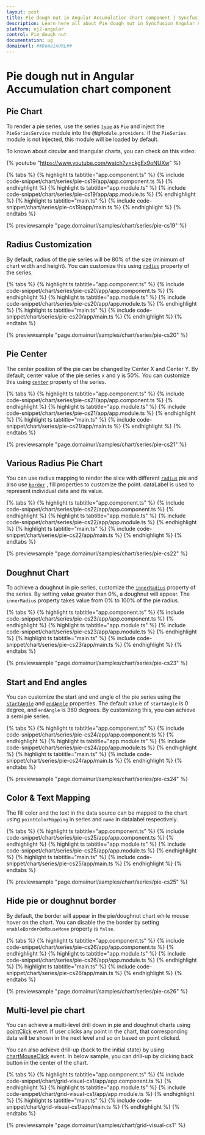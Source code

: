 ```yaml
---
layout: post
title: Pie dough nut in Angular Accumulation chart component | Syncfusion
description: Learn here all about Pie dough nut in Syncfusion Angular Accumulation chart component of Syncfusion Essential JS 2 and more.
platform: ej2-angular
control: Pie dough nut 
documentation: ug
domainurl: ##DomainURL##
---
```


# Pie dough nut in Angular Accumulation chart component

## Pie Chart

To render a pie series, use the series [`type`](https://ej2.syncfusion.com/angular/documentation/api/accumulation-chart/accumulationSeriesModel/#type) as `Pie` and inject the `PieSeriesService` module  into the `@NgModule.providers`. If the `PieSeries` module is not injected, this module will be loaded by default.

To known about circular and triangular charts, you can check on this video:

{% youtube "https://www.youtube.com/watch?v=ckgEx9oNUXw" %}

{% tabs %}
{% highlight ts tabtitle="app.component.ts" %}
{% include code-snippet/chart/series/pie-cs19/app/app.component.ts %}
{% endhighlight %}
{% highlight ts tabtitle="app.module.ts" %}
{% include code-snippet/chart/series/pie-cs19/app/app.module.ts %}
{% endhighlight %}
{% highlight ts tabtitle="main.ts" %}
{% include code-snippet/chart/series/pie-cs19/app/main.ts %}
{% endhighlight %}
{% endtabs %}
  
{% previewsample "page.domainurl/samples/chart/series/pie-cs19" %}

## Radius Customization

By default, radius of the pie series will be 80% of the size (minimum of chart width and height).
You can customize this using [`radius`](https://ej2.syncfusion.com/angular/documentation/api/accumulation-chart/accumulationSeries/#radius) property of the series.

{% tabs %}
{% highlight ts tabtitle="app.component.ts" %}
{% include code-snippet/chart/series/pie-cs20/app/app.component.ts %}
{% endhighlight %}
{% highlight ts tabtitle="app.module.ts" %}
{% include code-snippet/chart/series/pie-cs20/app/app.module.ts %}
{% endhighlight %}
{% highlight ts tabtitle="main.ts" %}
{% include code-snippet/chart/series/pie-cs20/app/main.ts %}
{% endhighlight %}
{% endtabs %}
  
{% previewsample "page.domainurl/samples/chart/series/pie-cs20" %}

## Pie Center

The center position of the pie can be changed by Center X and Center Y. By default, center value of the pie series x and y is 50%. You can customize this using [`center`](https://ej2.syncfusion.com/angular/documentation/api/accumulation-chart/accumulationChartModel/#center) property of the series.

{% tabs %}
{% highlight ts tabtitle="app.component.ts" %}
{% include code-snippet/chart/series/pie-cs21/app/app.component.ts %}
{% endhighlight %}
{% highlight ts tabtitle="app.module.ts" %}
{% include code-snippet/chart/series/pie-cs21/app/app.module.ts %}
{% endhighlight %}
{% highlight ts tabtitle="main.ts" %}
{% include code-snippet/chart/series/pie-cs21/app/main.ts %}
{% endhighlight %}
{% endtabs %}
  
{% previewsample "page.domainurl/samples/chart/series/pie-cs21" %}

## Various Radius Pie Chart

You can use radius mapping to render the slice with different [`radius`](https://ej2.syncfusion.com/angular/documentation/api/accumulation-chart/accumulationSeries/#radius) pie and also use [`border`](https://ej2.syncfusion.com/angular/documentation/api/accumulation-chart/accumulationSeries/#border) , fill properties to customize the point. dataLabel is used to represent individual data and its value.

{% tabs %}
{% highlight ts tabtitle="app.component.ts" %}
{% include code-snippet/chart/series/pie-cs22/app/app.component.ts %}
{% endhighlight %}
{% highlight ts tabtitle="app.module.ts" %}
{% include code-snippet/chart/series/pie-cs22/app/app.module.ts %}
{% endhighlight %}
{% highlight ts tabtitle="main.ts" %}
{% include code-snippet/chart/series/pie-cs22/app/main.ts %}
{% endhighlight %}
{% endtabs %}
  
{% previewsample "page.domainurl/samples/chart/series/pie-cs22" %}

## Doughnut Chart

To achieve a doughnut in pie series, customize the [`innerRadius`](https://ej2.syncfusion.com/angular/documentation/api/accumulation-chart/accumulationSeries/#innerradius) property of the series. By setting value greater than 0%, a doughnut will appear. The `innerRadius` property takes value from 0% to 100% of the pie radius.

{% tabs %}
{% highlight ts tabtitle="app.component.ts" %}
{% include code-snippet/chart/series/pie-cs23/app/app.component.ts %}
{% endhighlight %}
{% highlight ts tabtitle="app.module.ts" %}
{% include code-snippet/chart/series/pie-cs23/app/app.module.ts %}
{% endhighlight %}
{% highlight ts tabtitle="main.ts" %}
{% include code-snippet/chart/series/pie-cs23/app/main.ts %}
{% endhighlight %}
{% endtabs %}
  
{% previewsample "page.domainurl/samples/chart/series/pie-cs23" %}

## Start and End angles

You can customize the start and end angle of the pie series using the [`startAngle`](https://ej2.syncfusion.com/angular/documentation/api/accumulation-chart/accumulationSeries/#startangle) and [`endAngle`](https://ej2.syncfusion.com/angular/documentation/api/accumulation-chart/accumulationSeries/#endangle) properties. The default value of  `startAngle` is 0 degree, and `endAngle` is 360 degrees. By customizing this, you can achieve a semi pie series.

{% tabs %}
{% highlight ts tabtitle="app.component.ts" %}
{% include code-snippet/chart/series/pie-cs24/app/app.component.ts %}
{% endhighlight %}
{% highlight ts tabtitle="app.module.ts" %}
{% include code-snippet/chart/series/pie-cs24/app/app.module.ts %}
{% endhighlight %}
{% highlight ts tabtitle="main.ts" %}
{% include code-snippet/chart/series/pie-cs24/app/main.ts %}
{% endhighlight %}
{% endtabs %}
  
{% previewsample "page.domainurl/samples/chart/series/pie-cs24" %}

## Color & Text Mapping

The fill color and the text in the data source can be mapped to the chart using `pointColorMapping` in series and `name` in datalabel respectively.

{% tabs %}
{% highlight ts tabtitle="app.component.ts" %}
{% include code-snippet/chart/series/pie-cs25/app/app.component.ts %}
{% endhighlight %}
{% highlight ts tabtitle="app.module.ts" %}
{% include code-snippet/chart/series/pie-cs25/app/app.module.ts %}
{% endhighlight %}
{% highlight ts tabtitle="main.ts" %}
{% include code-snippet/chart/series/pie-cs25/app/main.ts %}
{% endhighlight %}
{% endtabs %}
  
{% previewsample "page.domainurl/samples/chart/series/pie-cs25" %}

## Hide pie or doughnut border

By default, the border will appear in the pie/doughnut chart while mouse hover on the chart. You can disable the the border by setting `enableBorderOnMouseMove` property is `false`.

{% tabs %}
{% highlight ts tabtitle="app.component.ts" %}
{% include code-snippet/chart/series/pie-cs26/app/app.component.ts %}
{% endhighlight %}
{% highlight ts tabtitle="app.module.ts" %}
{% include code-snippet/chart/series/pie-cs26/app/app.module.ts %}
{% endhighlight %}
{% highlight ts tabtitle="main.ts" %}
{% include code-snippet/chart/series/pie-cs26/app/main.ts %}
{% endhighlight %}
{% endtabs %}
  
{% previewsample "page.domainurl/samples/chart/series/pie-cs26" %}

## Multi-level pie chart

You can achieve a multi-level drill down in pie and doughnut charts using [pointClick](https://ej2.syncfusion.com/angular/documentation/api/accumulation-chart/accumulationChartModel/#pointclick) event. If user clicks any point in the chart, that corresponding data will be shown in the next level and so on based on point clicked.

You can also achieve drill-up (back to the initial state) by using [chartMouseClick](https://ej2.syncfusion.com/angular/documentation/api/accumulation-chart/accumulationChartModel/#chartmouseclick) event. In below sample, you can drill-up by clicking back button in the center of the chart.

{% tabs %}
{% highlight ts tabtitle="app.component.ts" %}
{% include code-snippet/chart/grid-visual-cs1/app/app.component.ts %}
{% endhighlight %}
{% highlight ts tabtitle="app.module.ts" %}
{% include code-snippet/chart/grid-visual-cs1/app/app.module.ts %}
{% endhighlight %}
{% highlight ts tabtitle="main.ts" %}
{% include code-snippet/chart/grid-visual-cs1/app/main.ts %}
{% endhighlight %}
{% endtabs %}
  
{% previewsample "page.domainurl/samples/chart/grid-visual-cs1" %}
